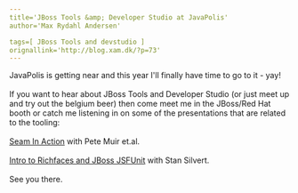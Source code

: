 ```yaml
---
title='JBoss Tools &amp; Developer Studio at JavaPolis'
author='Max Rydahl Andersen'

tags=[ JBoss Tools and devstudio ]
orignallink='http://blog.xam.dk/?p=73'
---
```

<div><p>JavaPolis is getting near and this year I'll finally have time to go to it - yay!
<br><br>
If you want to hear about JBoss Tools and Developer Studio (or just meet up and try out the belgium beer) then come meet me in the JBoss/Red Hat booth or catch me listening in on some of the presentations that are related to the tooling:
<br><br><a href="http://www.javapolis.com/confluence/display/JP07/Seam+in+Action">Seam In Action</a> with Pete Muir et.al.
<br><br><a href="http://www.javapolis.com/confluence/display/JP07/Intro+to+Exadel+RichFaces+and+JBoss+JSFUnit">Intro to Richfaces and JBoss JSFUnit</a> with Stan Silvert.
<br><br>
See you there.
</p></div>
